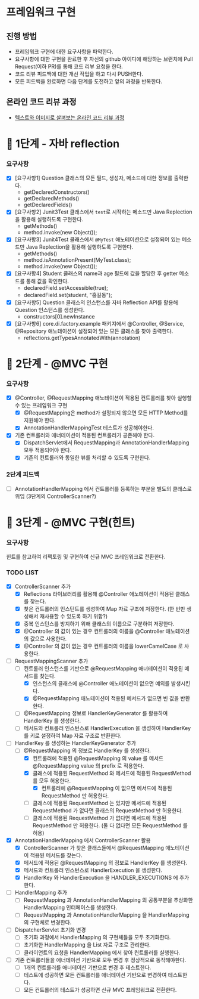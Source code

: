 # 프레임워크 구현
## 진행 방법
* 프레임워크 구현에 대한 요구사항을 파악한다.
* 요구사항에 대한 구현을 완료한 후 자신의 github 아이디에 해당하는 브랜치에 Pull Request(이하 PR)를 통해 코드 리뷰 요청을 한다.
* 코드 리뷰 피드백에 대한 개선 작업을 하고 다시 PUSH한다.
* 모든 피드백을 완료하면 다음 단계를 도전하고 앞의 과정을 반복한다.

## 온라인 코드 리뷰 과정
* [텍스트와 이미지로 살펴보는 온라인 코드 리뷰 과정](https://github.com/next-step/nextstep-docs/tree/master/codereview)

# 🚀 1단계 - 자바 reflection

### 요구사항
- [x] [요구사항1] Question 클래스의 모든 필드, 생성자, 메소드에 대한 정보를 출력한다.
  - getDeclaredConstructors()
  - getDeclaredMethods()
  - getDeclaredFields()
- [x] [요구사항2] Junit3Test 클래스에서 `test`로 시작하는 메소드만 Java Replection을 활용해 실행하도록 구현한다.
  - getMethods()
  - method.invoke(new Object());
- [x] [요구사항3] Junit4Test 클래스에서 `@MyTest` 애노테이션으로 설정되어 있는 메소드만 Java Replection을 활용해 실행하도록 구현한다.
  - getMethods()
  - method.isAnnotationPresent(MyTest.class);
  - method.invoke(new Object()); 
- [x] [요구사항4] Student 클래스의 name과 age 필드에 값을 할당한 후 getter 메소드를 통해 값을 확인한다.
  - declaredField.setAccessible(true);
  - declaredField.set(student, "홍길동"); 
- [x] [요구사항5] Question 클래스의 인스턴스를 자바 Reflection API를 활용해 Question 인스턴스를 생성한다.
  - constructors[0].newInstance
- [x] [요구사항6] core.di.factory.example 패키지에서 @Controller, @Service, @Repository 애노테이션이 설정되어 있는 모든 클래스를 찾아 출력한다.
  - reflections.getTypesAnnotatedWith(annotation)

# 🚀 2단계 - @MVC 구현

### 요구사항
- [x] @Controller, @RequestMapping 애노테이션이 적용된 컨트롤러를 찾아 실행할 수 있는 프레임워크 구현
  - [x] @RequestMapping은 method가 설정되지 않으면 모든 HTTP Method를 지원해야 한다.
  - [x] AnnotationHandlerMappingTest 테스트가 성공해야한다.
- [x] 기존 컨트롤러와 애너테이션이 적용된 컨트롤러가 공존해야 한다.
  - [x] DispatchServlet에서 RequestMapping과 AnnotationHandlerMapping 모두 적용되어야 한다.
  - [x] 기존의 컨트롤러와 동일한 뷰를 처리할 수 있도록 구현한다.

### 2단계 피드백
- [ ] AnnotationHandlerMapping 에서 컨트롤러를 등록하는 부분을 별도의 클래스로 위임 (3단계의 ControllerScanner?)


# 🚀 3단계 - @MVC 구현(힌트)

### 요구사항
힌트를 참고하여 리팩토링 및 구현하여 신규 MVC 프레임워크로 전환한다.

### TODO LIST
- [x] ControllerScanner 추가
  - [x] Reflections 라이브러리를 활용해 @Controller 애노테이션이 적용된 클래스를 찾는다.
  - [x] 찾은 컨트롤러의 인스턴트를 생성하여 Map 자료 구조에 저장한다. (한 번만 생성해서 재사용할 수 있도록 하기 위함?)
  - [x] 중복 인스턴스를 방지하기 위해 클래스의 이름으로 구분하여 저장한다.
  - [x] @Controller 의 값이 있는 경우 컨트롤러의 이름을 @Controller 애노테이션의 값으로 사용한다.
  - [x] @Controller 의 값이 없는 경우 컨트롤러의 이름을 lowerCamelCase 로 사용한다.
- [ ] RequestMappingScanner 추가
  - [ ] 컨트롤러 인스턴스를 기반으로 @RequestMapping 애너테이션이 적용된 메서드를 찾는다. 
    - [x] 인스턴스의 클래스에 @Controller 애노테이션이 없으면 예외를 발생시킨다.
    - [x] @RequestMapping 애노테이션이 적용된 메서드가 없으면 빈 값을 반환한다.
  - [ ] @RequestMapping 정보로 HandlerKeyGenerator 를 활용하여 HandlerKey 를 생성한다. 
  - [ ] 메서드와 컨트롤러 인스턴스로 HandlerExecution 을 생성하여 HandlerKey 를 키로 설정하여 Map 자료 구조로 반환한다. 
- [ ] HandlerKey 를 생성하는 HandlerKeyGenerator 추가 
  - [ ] @RequestMapping 의 정보로 HandlerKey 를 생성한다.
    - [x] 컨트롤러에 적용된 @RequestMapping 의 value 를 메서드 @RequestMapping value 의 prefix 로 적용한다. 
    - [x] 클래스에 적용된 RequestMethod 와 메서드에 적용된 RequestMethod 를 모두 허용한다.
      - [x] 컨트롤러에 @RequestMapping 이 없으면 메서드에 적용된 RequestMethod 만 허용한다.
    - [ ] 클래스에 적용된 RequestMethod 는 있지만 메서드에 적용된 RequestMethod 가 없다면 클래스의 RequestMethod 만 허용한다.
    - [ ] 클래스에 적용된 RequestMethod 가 없다면 메서드에 적용된 RequestMethod 만 허용한다. (둘 다 없다면 모든 RequestMethod 를 허용)
- [x] AnnotationHandlerMapping 에서 ControllerScanner 활용
  - [x] ControllerScanner 가 찾은 클래스들에서 @RequestMapping 애노테이션이 적용된 메서드를 찾는다.
  - [x] 메서드에 적용된 @RequestMapping 의 정보로 HandlerKey 를 생성한다.
  - [x] 메서드와 컨트롤러 인스턴스로 HandlerExecution 을 생성한다.
  - [x] HandlerKey 와 HandlerExecution 을 HANDLER_EXECUTIONS 에 추가한다.
- [ ] HandlerMapping 추가
  - [ ] RequestMapping 과 AnnotationHandlerMapping 의 공통부분을 추상화한 HandlerMapping 인터페이스를 생성한다.
  - [ ] RequestMapping 과 AnnotationHandlerMapping 을 HandlerMapping 의 구현체로 변경한다.
- [ ] DispatcherServlet 초기화 변경
  - [ ] 초기화 과정에서 HandlerMapping 의 구현체들을 모두 초기화한다.
  - [ ] 초기화한 HandlerMapping 을 List 자료 구조로 관리한다. 
  - [ ] 클라이언트의 요청을 HandlerMapping 에서 찾아 컨트롤러를 실행한다.
- [ ] 기존 컨트롤러들을 애너테이션 기반으로 모두 변경 후 정상적으로 동작해야한다.
  - [ ] 1개의 컨트롤러를 애너테이션 기반으로 변경 후 테스트한다.
  - [ ] 테스트에 성공하면 모든 컨트롤러를 애너테이션 기반으로 변경하여 테스트한다.
  - [ ] 모든 컨트롤러의 테스트가 성공하면 신규 MVC 프레임워크로 전환한다.
